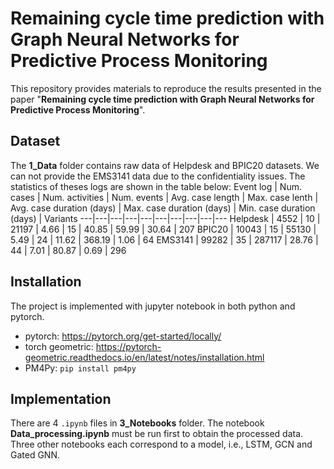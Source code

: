 # Remaining cycle time prediction with Graph Neural Networks for Predictive Process Monitoring

This repository provides materials to reproduce the results presented in the paper "**Remaining cycle time prediction with Graph Neural Networks for Predictive Process Monitoring**". 

## Dataset
The **1_Data** folder contains raw data of Helpdesk and BPIC20 datasets. We can not provide the EMS3141 data due to the confidentiality issues.
The statistics of theses logs are shown in the table below:
Event log |  Num. cases | Num. activities | Num. events | Avg. case length | Max. case lenth | Avg. case duration (days) | Max. case duration (days) | Min. case duration (days) | Variants
---|---|---|---|---|---|---|---|---|---
Helpdesk | 4552 | 10 | 21197 | 4.66 | 15 | 40.85 | 59.99 | 30.64 | 207 
BPIC20 | 10043 | 15 | 55130 | 5.49 | 24 | 11.62 | 368.19 | 1.06 | 64 
EMS3141 | 99282 | 35 | 287117 | 28.76 | 44 | 7.01 | 80.87 | 0.69 | 296 

## Installation
The project is implemented with jupyter notebook in both python and pytorch.
* pytorch: https://pytorch.org/get-started/locally/
* torch geometric: https://pytorch-geometric.readthedocs.io/en/latest/notes/installation.html
* PM4Py: 
  ``pip install pm4py``

## Implementation
There are 4 ``.ipynb`` files in **3_Notebooks** folder. The notebook **Data_processing.ipynb** must be run first to obtain the processed data. Three other notebooks each correspond to a model, i.e., LSTM, GCN and Gated GNN.


